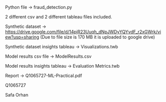 Python file -> fraud_detection.py

2 different csv and 2 different tableau files included.

Synthetic dataset -> https://drive.google.com/file/d/14pjR23Uuqh_dNpJWDyYQYvdF_r2xGWrk/view?usp=sharing (Due to file size is 170 MB it is uploaded to google drive) 

Synthetic dataset insights tableau -> Visualizations.twb

Model results csv file -> ModelResults.csv

Model results insights tableau -> Evaluation Metrics.twb

Report -> Q1065727-ML-Practical.pdf

Q1065727

Safa Orhan
